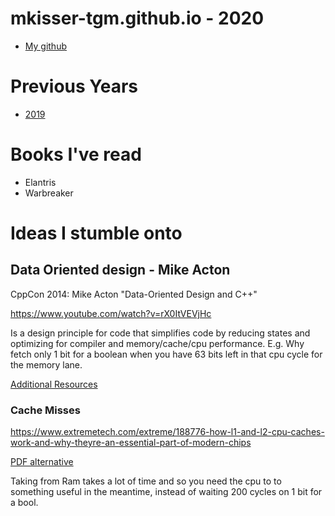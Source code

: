 # mkisser-tgm.github.io - 2020
- [My github](http://github.com/mkisser-tgm)

# Previous Years
- [2019](years/2019.md)

# Books I've read
- Elantris
- Warbreaker

# Ideas I stumble onto

## Data Oriented design - Mike Acton

CppCon 2014: Mike Acton "Data-Oriented Design and C++"

<https://www.youtube.com/watch?v=rX0ItVEVjHc>

Is a design principle for code that simplifies code by reducing states and optimizing for compiler and memory/cache/cpu performance. E.g. Why fetch only 1 bit for a boolean when you have 63 bits left in that cpu cycle for the memory lane. 

[Additional Resources](http://www.dataorienteddesign.com/site.php)

### Cache Misses

<https://www.extremetech.com/extreme/188776-how-l1-and-l2-cpu-caches-work-and-why-theyre-an-essential-part-of-modern-chips>

[PDF alternative](articles/2020/l1l2cache.pdf)

Taking from Ram takes a lot of time and so you need the cpu to to something useful in the meantime, instead of waiting 200 cycles on 1 bit for a bool.

